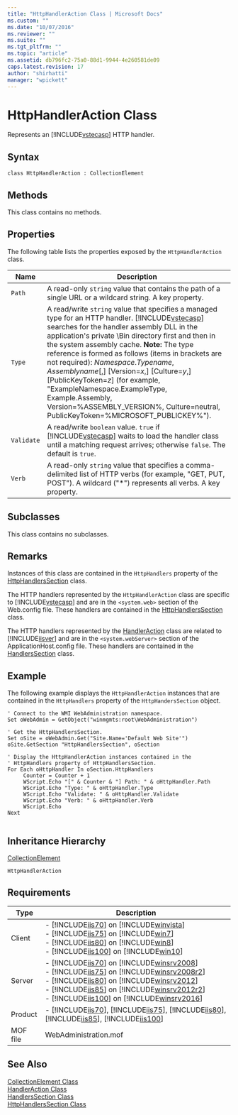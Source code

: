 ```yaml
---
title: "HttpHandlerAction Class | Microsoft Docs"
ms.custom: ""
ms.date: "10/07/2016"
ms.reviewer: ""
ms.suite: ""
ms.tgt_pltfrm: ""
ms.topic: "article"
ms.assetid: db796fc2-75a0-88d1-9944-4e260581de09
caps.latest.revision: 17
author: "shirhatti"
manager: "wpickett"
---
```

# HttpHandlerAction Class
Represents an [!INCLUDE[vstecasp](../wmi-provider/includes/vstecasp-md.md)] HTTP handler.  
  
## Syntax  
  
```vbs  
class HttpHandlerAction : CollectionElement  
```  
  
## Methods  
 This class contains no methods.  
  
## Properties  
 The following table lists the properties exposed by the `HttpHandlerAction` class.  
  
|Name|Description|  
|----------|-----------------|  
|`Path`|A read-only `string` value that contains the path of a single URL or a wildcard string. A key property.|  
|`Type`|A read/write `string` value that specifies a managed type for an HTTP handler. [!INCLUDE[vstecasp](../wmi-provider/includes/vstecasp-md.md)] searches for the handler assembly DLL in the application's private \Bin directory first and then in the system assembly cache. **Note:**  The type reference is formed as follows (items in brackets are not required): *Namespace*.*Typename*, *Assemblyname*[,] [Version=*x*,] [Culture=*y*,] [PublicKeyToken=*z*] (for example, "ExampleNamespace.ExampleType, Example.Assembly, Version=%ASSEMBLY_VERSION%, Culture=neutral, PublicKeyToken=%MICROSOFT_PUBLICKEY%").|  
|`Validate`|A read/write `boolean` value. `true` if [!INCLUDE[vstecasp](../wmi-provider/includes/vstecasp-md.md)] waits to load the handler class until a matching request arrives; otherwise `false`. The default is `true`.|  
|`Verb`|A read-only `string` value that specifies a comma-delimited list of HTTP verbs (for example, "GET, PUT, POST"). A wildcard ("*") represents all verbs. A key property.|  
  
## Subclasses  
 This class contains no subclasses.  
  
## Remarks  
 Instances of this class are contained in the `HttpHandlers` property of the [HttpHandlersSection](../wmi-provider/httphandlerssection-class.md) class.  
  
 The HTTP handlers represented by the `HttpHandlerAction` class are specific to [!INCLUDE[vstecasp](../wmi-provider/includes/vstecasp-md.md)] and are in the `<system.web>` section of the Web.config file. These handlers are contained in the [HttpHandlersSection](../wmi-provider/httphandlerssection-class.md) class.  
  
 The HTTP handlers represented by the [HandlerAction](../wmi-provider/handleraction-class.md) class are related to [!INCLUDE[iisver](../wmi-provider/includes/iisver-md.md)] and are in the `<system.webServer>` section of the ApplicationHost.config file. These handlers are contained in the [HandlersSection](../wmi-provider/handlerssection-class.md) class.  
  
## Example  
 The following example displays the `HttpHandlerAction` instances that are contained in the `HttpHandlers` property of the `HttpHandersSection` object.  
  
```  
' Connect to the WMI WebAdministration namespace.  
Set oWebAdmin = GetObject("winmgmts:root\WebAdministration")  
  
' Get the HttpHandlersSection.  
Set oSite = oWebAdmin.Get("Site.Name='Default Web Site'")  
oSite.GetSection "HttpHandlersSection", oSection  
  
' Display the HttpHandlerAction instances contained in the  
' HttpHandlers property of HttpHandlersSection.  
For Each oHttpHandler In oSection.HttpHandlers  
     Counter = Counter + 1  
     WScript.Echo "[" & Counter & "] Path: " & oHttpHandler.Path  
     WScript.Echo "Type: " & oHttpHandler.Type  
     WScript.Echo "Validate: " & oHttpHandler.Validate  
     WScript.Echo "Verb: " & oHttpHandler.Verb  
     WScript.Echo  
Next  
  
```  
  
## Inheritance Hierarchy  
 [CollectionElement](../wmi-provider/collectionelement-class.md)  
  
 `HttpHandlerAction`  
  
## Requirements  
  
|Type|Description|  
|----------|-----------------|  
|Client|-   [!INCLUDE[iis70](../wmi-provider/includes/iis70-md.md)] on [!INCLUDE[winvista](../wmi-provider/includes/winvista-md.md)]<br />-   [!INCLUDE[iis75](../wmi-provider/includes/iis75-md.md)] on [!INCLUDE[win7](../wmi-provider/includes/win7-md.md)]<br />-   [!INCLUDE[iis80](../wmi-provider/includes/iis80-md.md)] on [!INCLUDE[win8](../wmi-provider/includes/win8-md.md)]<br />-   [!INCLUDE[iis100](../wmi-provider/includes/iis100-md.md)] on [!INCLUDE[win10](../wmi-provider/includes/win10-md.md)]|  
|Server|-   [!INCLUDE[iis70](../wmi-provider/includes/iis70-md.md)] on [!INCLUDE[winsrv2008](../wmi-provider/includes/winsrv2008-md.md)]<br />-   [!INCLUDE[iis75](../wmi-provider/includes/iis75-md.md)] on [!INCLUDE[winsrv2008r2](../wmi-provider/includes/winsrv2008r2-md.md)]<br />-   [!INCLUDE[iis80](../wmi-provider/includes/iis80-md.md)] on [!INCLUDE[winsrv2012](../wmi-provider/includes/winsrv2012-md.md)]<br />-   [!INCLUDE[iis85](../wmi-provider/includes/iis85-md.md)] on [!INCLUDE[winsrv2012r2](../wmi-provider/includes/winsrv2012r2-md.md)]<br />-   [!INCLUDE[iis100](../wmi-provider/includes/iis100-md.md)] on [!INCLUDE[winsrv2016](../wmi-provider/includes/winsrv2016-md.md)]|  
|Product|-   [!INCLUDE[iis70](../wmi-provider/includes/iis70-md.md)], [!INCLUDE[iis75](../wmi-provider/includes/iis75-md.md)], [!INCLUDE[iis80](../wmi-provider/includes/iis80-md.md)], [!INCLUDE[iis85](../wmi-provider/includes/iis85-md.md)], [!INCLUDE[iis100](../wmi-provider/includes/iis100-md.md)]|  
|MOF file|WebAdministration.mof|  
  
## See Also  
 [CollectionElement Class](../wmi-provider/collectionelement-class.md)   
 [HandlerAction Class](../wmi-provider/handleraction-class.md)   
 [HandlersSection Class](../wmi-provider/handlerssection-class.md)   
 [HttpHandlersSection Class](../wmi-provider/httphandlerssection-class.md)